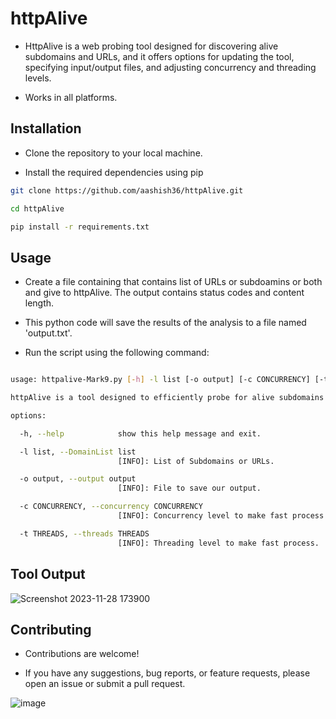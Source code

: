 # httpAlive

- HttpAlive is a web probing tool designed for discovering alive subdomains and URLs, and it offers options for updating the tool, specifying input/output files, and adjusting concurrency and threading levels.
    
-  Works in all platforms.

## Installation

- Clone the repository to your local machine.
  
- Install the required dependencies using pip


```bash
git clone https://github.com/aashish36/httpAlive.git

cd httpAlive

pip install -r requirements.txt

```

## Usage

- Create a file containing that contains list of URLs or subdoamins or both and give to httpAlive. The output contains status codes and content length.

- This python code will save the results of the analysis to a file named 'output.txt'.

- Run the script using the following command: 

``` bash

usage: httpalive-Mark9.py [-h] -l list [-o output] [-c CONCURRENCY] [-t THREADS]

httpAlive is a tool designed to efficiently probe for alive subdomains and Urls from a provided list.

options:

  -h, --help            show this help message and exit.

  -l list, --DomainList list
                        [INFO]: List of Subdomains or URLs.

  -o output, --output output
                        [INFO]: File to save our output.

  -c CONCURRENCY, --concurrency CONCURRENCY
                        [INFO]: Concurrency level to make fast process.

  -t THREADS, --threads THREADS
                        [INFO]: Threading level to make fast process.

```
## Tool Output

![Screenshot 2023-11-28 173900](https://github.com/aashishsec/httpAlive/assets/65489287/bfaff3d7-b434-416e-87b3-b38b5954c1a7)

## Contributing

- Contributions are welcome!
  
- If you have any suggestions, bug reports, or feature requests, please open an issue or submit a pull request.


![image](https://github.com/aashish36/JSScanner/assets/65489287/70f7e3a8-e95f-429b-9433-89087daad721)

